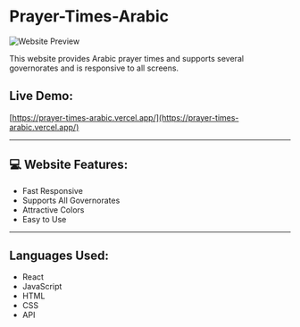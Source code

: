 # Prayer-Times-Arabic
![Website Preview](https://github.com/yehia-hossam/Prayer-Times-Arabic/raw/main/assets/preview-image.png)

This website provides Arabic prayer times and supports several governorates and is responsive to all screens.

## Live Demo:
[https://prayer-times-arabic.vercel.app/](https://prayer-times-arabic.vercel.app/)

---

## 💻 Website Features:
- Fast Responsive
- Supports All Governorates
- Attractive Colors
- Easy to Use

---

## Languages Used:
- React
- JavaScript
- HTML
- CSS
- API


